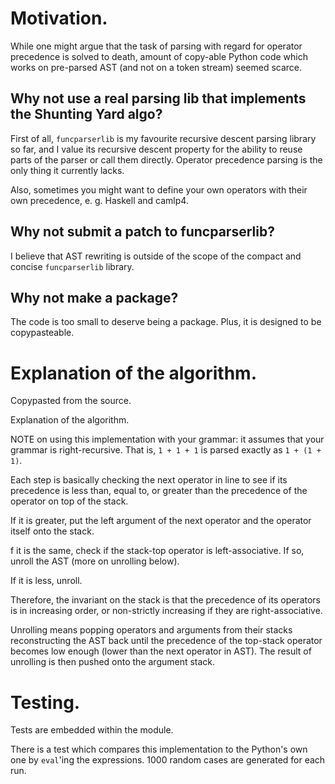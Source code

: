 # Motivation.

While one might argue that the task of parsing with regard for
operator precedence is solved to death, amount of copy-able Python
code which works on pre-parsed AST (and not on a token stream) seemed
scarce.

## Why not use a real parsing lib that implements the Shunting Yard algo?

First of all, `funcparserlib` is my favourite recursive descent
parsing library so far, and I value its recursive descent property for
the ability to reuse parts of the parser or call them directly.
Operator precedence parsing is the only thing it currently lacks.

Also, sometimes you might want to define your own operators with their
own precedence, e. g. Haskell and camlp4.

## Why not submit a patch to funcparserlib?

I believe that AST rewriting is outside of the scope of the compact
and concise `funcparserlib` library.

## Why not make a package?

The code is too small to deserve being a package.  Plus, it is
designed to be copypasteable.

# Explanation of the algorithm.

Copypasted from the source.

Explanation of the algorithm.

NOTE on using this implementation with your grammar: it assumes that
your grammar is right-recursive.  That is, `1 + 1 + 1` is parsed
exactly as `1 + (1 + 1)`.

Each step is basically checking the next operator in line to see if
its precedence is less than, equal to, or greater than the
precedence of the operator on top of the stack.

If it is greater, put the left argument of the next operator and the
operator itself onto the stack.

f it is the same, check if the stack-top operator is
left-associative.  If so, unroll the AST (more on unrolling below).

If it is less, unroll.

Therefore, the invariant on the stack is that the precedence of its
operators is in increasing order, or non-strictly increasing if they
are right-associative.

Unrolling means popping operators and arguments from their stacks
reconstructing the AST back until the precedence of the top-stack
operator becomes low enough (lower than the next operator in AST).
The result of unrolling is then pushed onto the argument stack.

# Testing.

Tests are embedded within the module.

There is a test which compares this implementation to the Python's own
one by `eval`'ing the expressions.  1000 random cases are generated
for each run.
